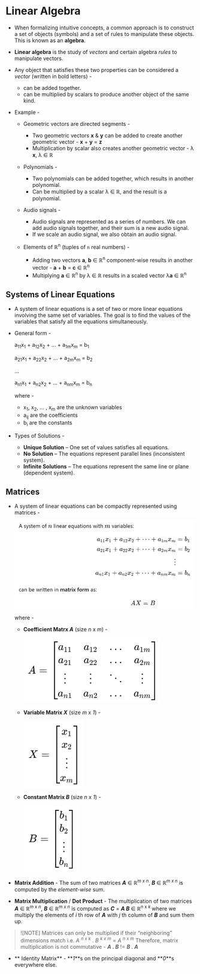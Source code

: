 # Linear Algebra

- When formalizing intuitive concepts, a common approach is to construct a set of objects (symbols) and a set of rules to manipulate these objects. This is known as an **algebra**.
- **Linear algebra** is the study of _vectors_ and certain algebra _rules_ to manipulate vectors.
- Any object that satisfies these two properties can be considered a _vector_ (written in bold letters) - 
    - can be added together.
    - can be multiplied by scalars to produce another object of the same kind.

- Example -
    - Geometric vectors are directed segments -
        - Two geometric vectors **x** & **y** can be added to create another geometric vector - **x** + **y** = **z**
        - Multiplication by scalar also creates another geometric vector - λ **x**, λ ∈ ℝ

    - Polynomials -
        - Two polynomials can be added together, which results in another polynomial.
        - Can be multiplied by a scalar λ ∈ ℝ, and the result is a polynomial.

    - Audio signals -
        - Audio signals are represented as a series of numbers. We can add audio signals together, and their sum is a new audio signal. 
        - If we scale an audio signal, we also obtain an audio signal.

    - Elements of ℝ<sup>n</sup> (tuples of `n` real numbers) -
        - Adding two vectors **a**, **b** ∈ ℝ<sup>n</sup> component-wise results in another vector - **a** + **b** = **c** ∈ ℝ<sup>n</sup>
        - Multiplying **a** ∈ ℝ<sup>n</sup> by λ ∈ ℝ results in a scaled vector λ**a** ∈ ℝ<sup>n</sup>

## Systems of Linear Equations

- A system of linear equations is a set of two or more linear equations involving the same set of variables. The goal is to find the values of the variables that satisfy all the equations simultaneously.

- General form -

    a<sub>11</sub>x<sub>1</sub> + a<sub>12</sub>x<sub>2</sub> + ... + a<sub>1m</sub>x<sub>m</sub> = b<sub>1</sub>

    a<sub>21</sub>x<sub>1</sub> + a<sub>22</sub>x<sub>2</sub> + ... + a<sub>2m</sub>x<sub>m</sub> = b<sub>2</sub>

    ...

    a<sub>n1</sub>x<sub>1</sub> + a<sub>n2</sub>x<sub>2</sub> + ... + a<sub>nm</sub>x<sub>m</sub> = b<sub>n</sub>

    where -
    - x<sub>1</sub>, x<sub>2</sub>, ... , x<sub>m</sub> are the unknown variables
    - a<sub>ij</sub> are the coefficients
    - b<sub>i</sub> are the constants

- Types of Solutions -
    - **Unique Solution** – One set of values satisfies all equations.
    - **No Solution** – The equations represent parallel lines (inconsistent system).
    - **Infinite Solutions** – The equations represent the same line or plane (dependent system).

## Matrices

- A system of linear equations can be compactly represented using matrices -

    ![Matrix Representation](assets/linear_eqns.png)

    where -
    - **Coefficient Matrx _A_** (size _n_ x _m_) -

        ![Coefficient Matrix](assets/coeff_matrix.png)

    - **Variable Matrix _X_** (size _m_ x _1_) -

        ![Variable Matrix](assets/var_matrix.png)

    - **Constant Matrix _B_** (size _n_ x _1_) -

        ![Constant Matrix](assets/const_matrix.png)

- **Matrix Addition** - The sum of two matrices **_A_** ∈ ℝ<sup>_m x n_</sup>, **_B_** ∈ ℝ<sup>_m x n_</sup> is computed by the _element-wise_ sum.
- **Matrix Multiplication** / **Dot Product** - The multiplication of two matrices **_A_** ∈ ℝ<sup>_m x n_</sup>, **_B_** ∈ ℝ<sup>_m x n_</sup> is computed as **_C_** = **_A_ _B_** ∈ ℝ<sup>_n_ x _k_ </sup> where we multiply the elements of _i_ th row of **_A_** with _j_ th column of **_B_** and sum them up.

> ![NOTE]
> Matrices can only be multiplied if their “neighboring” dimensions match i.e. _A <sup>n x k</sup>_ . _B <sup>k x m</sup>_ = _A <sup>n x m</sup>_
> Therefore, matrix multiplication is not commutative - **_A . B_** != **_B . A_**

- ** Identity Matrix** - **_1_**s on the principal diagonal and **_0_**s everywhere else.
